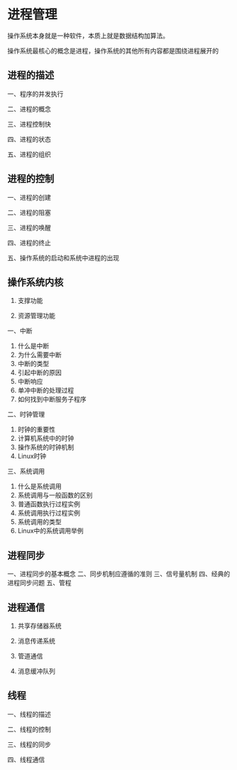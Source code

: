 # 进程管理
操作系统本身就是一种软件，本质上就是数据结构加算法。

操作系统最核心的概念是进程，操作系统的其他所有内容都是围绕进程展开的

## 进程的描述
一、程序的并发执行

二、进程的概念

三、进程控制快

四、进程的状态


五、进程的组织


## 进程的控制
一、进程的创建

二、进程的阻塞

三、进程的唤醒

四、进程的终止

五、操作系统的启动和系统中进程的出现

## 操作系统内核

1. 支撑功能

2. 资源管理功能

一、中断
1. 什么是中断
2. 为什么需要中断
3. 中断的类型
4. 引起中断的原因
5. 中断响应
6. 单冲中断的处理过程
7. 如何找到中断服务子程序

二、时钟管理
1. 时钟的重要性
2. 计算机系统中的时钟
3. 操作系统的时钟机制
4. Linux时钟

三、系统调用
1. 什么是系统调用
2. 系统调用与一般函数的区别
3. 普通函数执行过程实例
4. 系统调用执行过程实例
5. 系统调用的类型
6. Linux中的系统调用举例


## 进程同步
一、进程同步的基本概念
二、同步机制应遵循的准则
三、信号量机制
四、经典的进程同步问题
五、管程

## 进程通信
1. 共享存储器系统

2. 消息传递系统

3. 管道通信

4. 消息缓冲队列

## 线程
一、线程的描述

二、线程的控制

三、线程的同步

四、线程通信